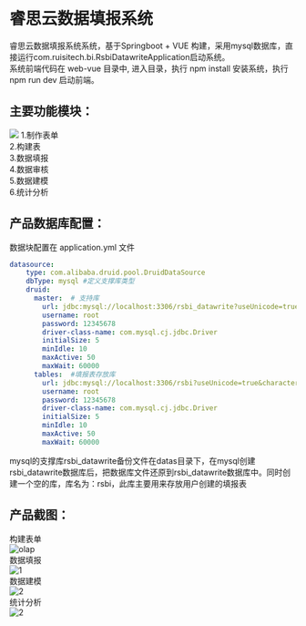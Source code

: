 # 睿思云数据填报系统
睿思云数据填报系统系统，基于Springboot + VUE 构建，采用mysql数据库，直接运行com.ruisitech.bi.RsbiDatawriteApplication启动系统。<br/>
系统前端代码在 web-vue 目录中, 进入目录，执行 npm install 安装系统，执行npm run dev 启动前端。 <br/>

## 主要功能模块：
<img src="https://www.ruisitech.com/img/introduce.png" />
1.制作表单  <br>
2.构建表 <br>
3.数据填报 <br>
4.数据审核  <br>
5.数据建模  <br>
6.统计分析  <br>

## 产品数据库配置：
数据块配置在 application.yml 文件
```yaml
datasource:
    type: com.alibaba.druid.pool.DruidDataSource
    dbType: mysql #定义支撑库类型
    druid:
      master:  # 支持库
        url: jdbc:mysql://localhost:3306/rsbi_datawrite?useUnicode=true&characterEncoding=utf-8&allowMultiQueries=true&serverTimezone=GMT%2B8
        username: root
        password: 12345678
        driver-class-name: com.mysql.cj.jdbc.Driver
        initialSize: 5
        minIdle: 10
        maxActive: 50
        maxWait: 60000
      tables:  #填报表存放库
        url: jdbc:mysql://localhost:3306/rsbi?useUnicode=true&characterEncoding=utf-8&allowMultiQueries=true&serverTimezone=GMT%2B8
        username: root
        password: 12345678
        driver-class-name: com.mysql.cj.jdbc.Driver
        initialSize: 5
        minIdle: 10
        maxActive: 50
        maxWait: 60000
```

mysql的支撑库rsbi_datawrite备份文件在datas目录下，在mysql创建 rsbi_datawrite数据库后，把数据库文件还原到rsbi_datawrite数据库中。同时创建一个空的库，库名为：rsbi，此库主要用来存放用户创建的填报表

## 产品截图：<br/>
构建表单<br/>
![olap](https://www.ruisitech.com/img/dw1.jpg?v4)  <br/>
数据填报<br/>
![1](https://www.ruisitech.com/img/dw2.jpg?v5)  <br/>
数据建模<br/>
![2](https://www.ruisitech.com/img/dw3.jpg?v3)  <br/>
统计分析<br/>
![2](https://www.ruisitech.com/img/dw4.jpg?v3)  <br/>

